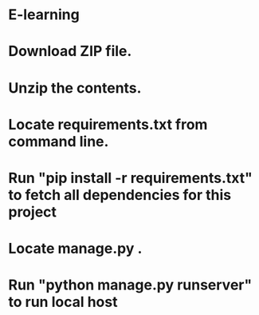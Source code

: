 # E-learning

# Download ZIP file.
# Unzip the contents.
# Locate requirements.txt from command line.
# Run "pip install -r requirements.txt" to fetch all dependencies for this project
# Locate manage.py .
# Run "python manage.py runserver" to run local host

